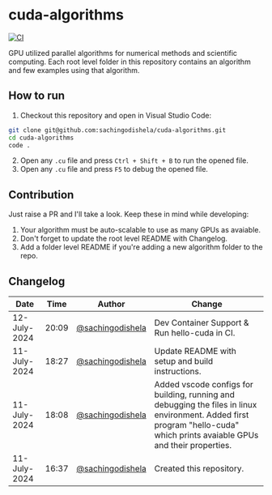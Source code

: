 # cuda-algorithms
[![CI](https://github.com/sachingodishela/cuda-algorithms/actions/workflows/ci.yml/badge.svg?branch=main)](https://github.com/sachingodishela/cuda-algorithms/actions/workflows/ci.yml)


GPU utilized parallel algorithms for numerical methods and scientific computing. Each root level folder in this repository contains an algorithm and few examples using that algorithm.

## How to run
1. Checkout this repository and open in Visual Studio Code:
``` sh
git clone git@github.com:sachingodishela/cuda-algorithms.git
cd cuda-algorithms
code .
``` 

2. Open any `.cu` file and press `Ctrl + Shift + B` to run the opened file.
3. Open any `.cu` file and press `F5` to debug the opened file.

## Contribution
Just raise a PR and I'll take a look. Keep these in mind while developing:
1. Your algorithm must be auto-scalable to use as many GPUs as avaiable.
2. Don't forget to update the root level README with Changelog.
3. Add a folder level README if you're adding a new algorithm folder to the repo.

## Changelog
|Date|Time|Author|Change|
|-|-|-|-|
12-July-2024|20:09|[@sachingodishela](https://github.com/sachingodishela)|Dev Container Support & Run hello-cuda in CI.|
11-July-2024|18:27|[@sachingodishela](https://github.com/sachingodishela)|Update README with setup and build instructions.|
11-July-2024|18:08|[@sachingodishela](https://github.com/sachingodishela)|Added vscode configs for building, running and debugging the files in linux environment. Added first program "hello-cuda" which prints avaiable GPUs and their properties.|
11-July-2024|16:37|[@sachingodishela](https://github.com/sachingodishela)|Created this repository.|
